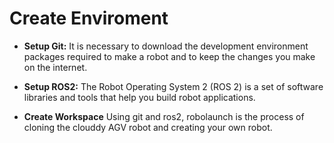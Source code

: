 # Create Enviroment

* **Setup Git:**
It is necessary to download the development environment packages required to make a robot and to keep the changes you make on the internet.

* **Setup ROS2:**
The Robot Operating System 2 (ROS 2) is a set of software libraries and tools that help you build robot applications.

* **Create Workspace**
Using git and ros2, robolaunch is the process of cloning the clouddy AGV robot and creating your own robot.